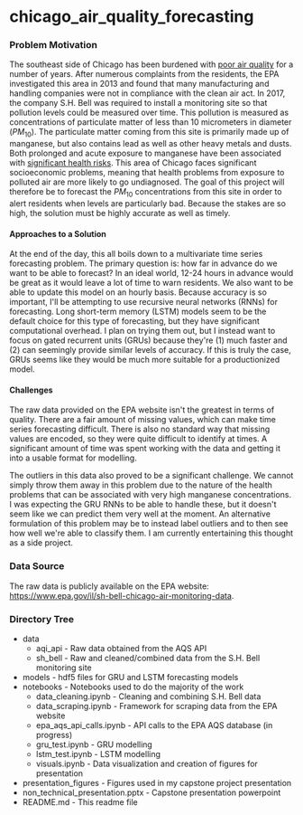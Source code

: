 # chicago_air_quality_forecasting

### Problem Motivation

The southeast side of Chicago has been burdened with [poor air quality](https://www.epa.gov/il/environmental-issues-southeast-chicago) for a number of years. After numerous complaints from the residents, the EPA investigated this area in 2013 and found that many manufacturing and handling companies were not in compliance with the clean air act. In 2017, the company S.H. Bell was required to install a monitoring site so that pollution levels could be measured over time. This pollution is measured as concentrations of particulate matter of less than 10 micrometers in diameter ($PM_{10}$). The particulate matter coming from this site is primarily made up of manganese, but also contains lead as well as other heavy metals and dusts. Both prolonged and acute exposure to manganese have been associated with [significant health risks](https://www.ncbi.nlm.nih.gov/books/NBK158868/). This area of Chicago faces significant socioeconomic problems, meaning that health problems from exposure to polluted air are more likely to go undiagnosed. The goal of this project will therefore be to forecast the $PM_{10}$ concentrations from this site in order to alert residents when levels are particularly bad. Because the stakes are so high, the solution must be highly accurate as well as timely.

#### Approaches to a Solution

At the end of the day, this all boils down to a multivariate time series forecasting problem. The primary question is: how far in advance do we want to be able to forecast? In an ideal world, 12-24 hours in advance would be great as it would leave a lot of time to warn residents. We also want to be able to update this model on an hourly basis. Because accuracy is so important, I'll be attempting to use recursive neural networks (RNNs) for forecasting. Long short-term memory (LSTM) models seem to be the default choice for this type of forecasting, but they have significant computational overhead. I plan on trying them out, but I instead want to focus on gated recurrent units (GRUs) because they're (1) much faster and (2) can seemingly provide similar levels of accuracy. If this is truly the case, GRUs seems like they would be much more suitable for a productionized model. 

#### Challenges

The raw data provided on the EPA website isn't the greatest in terms of quality. There are a fair amount of missing values, which can make time series forecasting difficult. There is also no standard way that missing values are encoded, so they were quite difficult to identify at times. A significant amount of time was spent working with the data and getting it into a usable format for modelling.

The outliers in this data also proved to be a significant challenge. We cannot simply throw them away in this problem due to the nature of the health problems that can be associated with very high manganese concentrations. I was expecting the GRU RNNs to be able to handle these, but it doesn't seem like we can predict them very well at the moment. An alternative formulation of this problem may be to instead label outliers and to then see how well we're able to classify them. I am currently entertaining this thought as a side project.


### Data Source

The raw data is publicly available on the EPA website: https://www.epa.gov/il/sh-bell-chicago-air-monitoring-data.

### Directory Tree

- data
    - aqi_api - Raw data obtained from the AQS API
    - sh_bell - Raw and cleaned/combined data from the S.H. Bell monitoring site
- models - hdf5 files for GRU and LSTM forecasting models
- notebooks - Notebooks used to do the majority of the work
    - data_cleaning.ipynb - Cleaning and combining S.H. Bell data
    - data_scraping.ipynb - Framework for scraping data from the EPA website
    - epa_aqs_api_calls.ipynb - API calls to the EPA AQS database (in progress)
    - gru_test.ipynb - GRU modelling
    - lstm_test.ipynb - LSTM modelling
    - visuals.ipynb - Data visualization and creation of figures for presentation
- presentation_figures - Figures used in my capstone project presentation
- non_technical_presentation.pptx - Capstone presentation powerpoint
- README.md - This readme file

